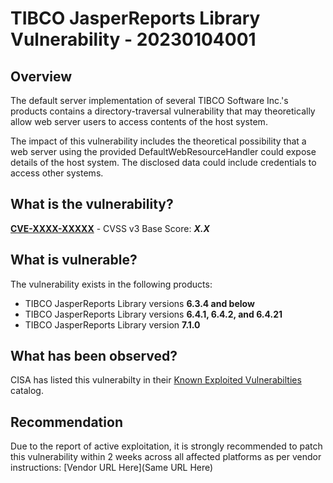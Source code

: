 # TIBCO JasperReports Library Vulnerability - 20230104001

## Overview
The default server implementation of several TIBCO Software Inc.'s products contains a directory-traversal vulnerability that may theoretically allow web server users to access contents of the host system.

The impact of this vulnerability includes the theoretical possibility that a web server using the provided DefaultWebResourceHandler could expose details of the host system. The disclosed data could include credentials to access other systems.

## What is the vulnerability?
[**CVE-XXXX-XXXXX**](https://cve.mitre.org/cgi-bin/cvename.cgi?name=CVE-XXXX-XXXXX) - CVSS v3 Base Score: ***X.X***

## What is vulnerable?
The vulnerability exists in the following products:
- TIBCO JasperReports Library versions **6.3.4 and below**
- TIBCO JasperReports Library versions **6.4.1, 6.4.2, and 6.4.21**
- TIBCO JasperReports Library version **7.1.0**

## What has been observed?
CISA has listed this vulnerabilty in their [Known Exploited Vulnerabilties](https://www.cisa.gov/known-exploited-vulnerabilities-catalog) catalog.

## Recommendation
Due to the report of active exploitation, it is strongly recommended to patch this vulnerability within 2 weeks across all affected platforms as per vendor instructions: [Vendor URL Here](Same URL Here)